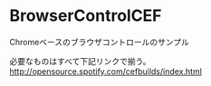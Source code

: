 # BrowserControlCEF
Chromeベースのブラウザコントロールのサンプル

必要なものはすべて下記リンクで揃う。
http://opensource.spotify.com/cefbuilds/index.html
